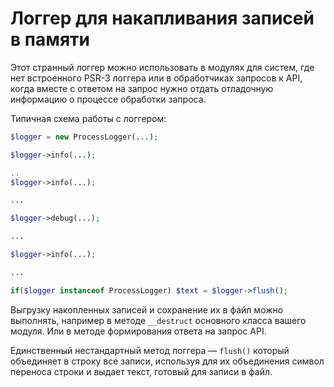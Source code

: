 Логгер для накапливания записей в памяти
========================================

Этот странный логгер можно использовать в модулях для систем, где нет встроенного PSR-3 логгера или в обработчиках 
запросов к API, когда вместе с ответом на запрос нужно отдать отладочную информацию о процессе обработки запроса.

Типичная схема работы с логгером:

````php
$logger = new ProcessLogger(...);

$logger->info(...);

..
$logger->info(...);

...

$logger->debug(...);

...

$logger->info(...);

...

if($logger instanceof ProcessLogger) $text = $logger->flush();

````

Выгрузку накопленных записей и сохранение их в файл можно выполнять, например в методе `__destruct` основного класса
вашего модуля. Или в методе формирования ответа на запрос API.

Единственный нестандартный метод логгера — `flush()` который объединяет в строку все записи, используя для их
объединения символ переноса строки и выдает текст, готовый для записи в файл.
